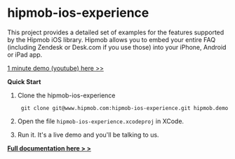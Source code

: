 hipmob-ios-experience
=====================

This project provides a detailed set of examples for the features supported by the Hipmob iOS library. Hipmob allows you to embed your entire FAQ (including Zendesk or Desk.com if you use those) into your iPhone, Android or iPad app. 

[1 minute demo (youtube) here >>](youtube.com/watch?v=ZOLpeJoYdEM)

**Quick Start**

1. Clone the hipmob-ios-experience
 
        git clone git@www.hipmob.com:hipmob-ios-experience.git hipmob.demo

2. Open the file `hipmob-ios-experience.xcodeproj` in XCode.
3. Run it. It's a live demo and you'll be talking to us.

**[Full documentation here > >](http://www.hipmob.com/documentation/helpdesk/ios.html)**
